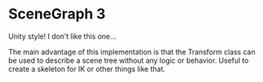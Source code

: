 ﻿#  SceneGraph 3

Unity style!
I don't like this one...

The main advantage of this implementation is that the Transform class can be used to describe a scene tree without any logic or behavior.
Useful to create a skeleton for IK or other things like that.